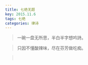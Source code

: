```yaml
---
title: 七绝无题
key: 2015.11.6
tags: 七绝
categories: 律诗
---
```


<blockquote class="blockquote-center">一碗一盘无所思，半白半字想吟詩。
</blockquote>
<blockquote class="blockquote-center">只因不懂酸辣味，尽在芬芳做吃痴。
</blockquote>
<blockquote class="blockquote-center"></br>
</blockquote>
